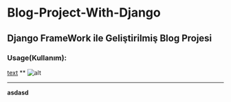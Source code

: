 # Blog-Project-With-Django

## Django FrameWork ile Geliştirilmiş Blog Projesi

### Usage(Kullanım):

[text](https://link)
**
![alt](https://link)

----------

**asdasd**